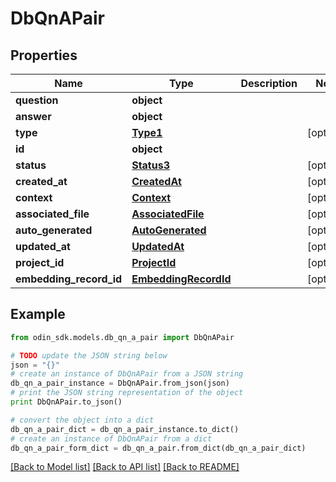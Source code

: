 # DbQnAPair


## Properties

Name | Type | Description | Notes
------------ | ------------- | ------------- | -------------
**question** | **object** |  | 
**answer** | **object** |  | 
**type** | [**Type1**](Type1.md) |  | [optional] 
**id** | **object** |  | 
**status** | [**Status3**](Status3.md) |  | [optional] 
**created_at** | [**CreatedAt**](CreatedAt.md) |  | [optional] 
**context** | [**Context**](Context.md) |  | [optional] 
**associated_file** | [**AssociatedFile**](AssociatedFile.md) |  | [optional] 
**auto_generated** | [**AutoGenerated**](AutoGenerated.md) |  | [optional] 
**updated_at** | [**UpdatedAt**](UpdatedAt.md) |  | [optional] 
**project_id** | [**ProjectId**](ProjectId.md) |  | [optional] 
**embedding_record_id** | [**EmbeddingRecordId**](EmbeddingRecordId.md) |  | [optional] 

## Example

```python
from odin_sdk.models.db_qn_a_pair import DbQnAPair

# TODO update the JSON string below
json = "{}"
# create an instance of DbQnAPair from a JSON string
db_qn_a_pair_instance = DbQnAPair.from_json(json)
# print the JSON string representation of the object
print DbQnAPair.to_json()

# convert the object into a dict
db_qn_a_pair_dict = db_qn_a_pair_instance.to_dict()
# create an instance of DbQnAPair from a dict
db_qn_a_pair_form_dict = db_qn_a_pair.from_dict(db_qn_a_pair_dict)
```
[[Back to Model list]](../README.md#documentation-for-models) [[Back to API list]](../README.md#documentation-for-api-endpoints) [[Back to README]](../README.md)


